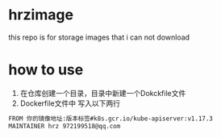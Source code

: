# hrzimage
this repo is for storage images that i can not download
# how to use
1. 在仓库创建一个目录，目录中新建一个Dokckfile文件
2. Dockerfile文件中 写入以下两行
```sh
FROM 你的镜像地址:版本标签#k8s.gcr.io/kube-apiserver:v1.17.3
MAINTAINER hrz 972199518@qq.com
```
